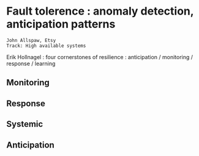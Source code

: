# Fault tolerence : anomaly detection, anticipation patterns
    John Allspaw, Etsy
    Track: High available systems

Erik Hollnagel : four cornerstones of resilience : anticipation / monitoring / response / learning

## Monitoring
## Response
## Systemic
## Anticipation
